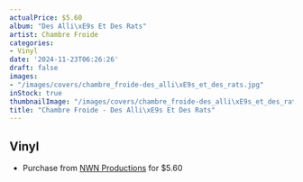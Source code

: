 ```yaml
---
actualPrice: $5.60
album: "Des Alli\xE9s Et Des Rats"
artist: Chambre Froide
categories:
- Vinyl
date: '2024-11-23T06:26:26'
draft: false
images:
- "/images/covers/chambre_froide-des_alli\xE9s_et_des_rats.jpg"
inStock: true
thumbnailImage: "/images/covers/chambre_froide-des_alli\xE9s_et_des_rats-thumb.jpg"
title: "Chambre Froide - Des Alli\xE9s Et Des Rats"
---
```


## Vinyl
* Purchase from [NWN Productions](http://shop.nwnprod.com/index.php?route=product/product&path=76&product_id=24599&sort=pd.name&order=ASC) for $5.60
